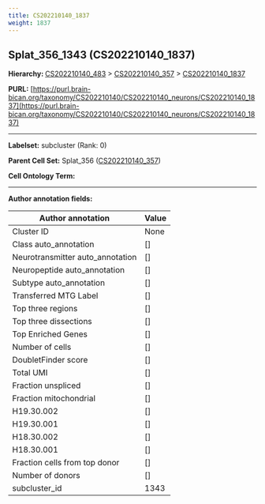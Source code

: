 ```yaml
---
title: CS202210140_1837
weight: 1837
---
```

## Splat_356_1343 (CS202210140_1837)
<b>Hierarchy: </b>
[CS202210140_483](../CS202210140_483) >
[CS202210140_357](../CS202210140_357) >
[CS202210140_1837](../CS202210140_1837)

**PURL:** [https://purl.brain-bican.org/taxonomy/CS202210140/CS202210140_neurons/CS202210140_1837](https://purl.brain-bican.org/taxonomy/CS202210140/CS202210140_neurons/CS202210140_1837)

---


**Labelset:** subcluster (Rank: 0)

**Parent Cell Set:** Splat_356 ([CS202210140_357](../CS202210140_357))



**Cell Ontology Term:** 

[MARKER GENES.]: #


---

[TRANSFERRED ANNOTATIONS.]: #


[AUTHOR ANNOTATION FIELDS.]: #


**Author annotation fields:**

| Author annotation | Value |
|-------------------|-------|
|Cluster ID|None|
|Class auto_annotation|[]|
|Neurotransmitter auto_annotation|[]|
|Neuropeptide auto_annotation|[]|
|Subtype auto_annotation|[]|
|Transferred MTG Label|[]|
|Top three regions|[]|
|Top three dissections|[]|
|Top Enriched Genes|[]|
|Number of cells|[]|
|DoubletFinder score|[]|
|Total UMI|[]|
|Fraction unspliced|[]|
|Fraction mitochondrial|[]|
|H19.30.002|[]|
|H19.30.001|[]|
|H18.30.002|[]|
|H18.30.001|[]|
|Fraction cells from top donor|[]|
|Number of donors|[]|
|subcluster_id|1343|
